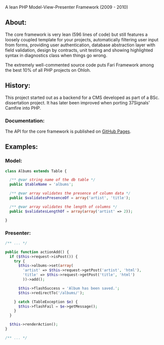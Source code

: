 A lean PHP Model-View-Presenter Framework (2009 - 2010)

## About:

The core framework is very lean (596 lines of code) but still features a loosely coupled template for your projects, automatically filtering user input from forms, providing user authentication, database abstraction layer with field validation, design by contracts, unit testing and showing highlighted syntax in diagnostics class when things go wrong.

The extremely well-commented source code puts Fari Framework among the best 10% of all PHP projects on Ohloh.

## History:

This project started out as a backend for a CMS developed as part of a BSc. dissertation project. It has later been improved when porting 37Signals' Camfire into PHP.

### Documentation:

The API for the core framework is published on [GitHub Pages](http://radekstepan.github.com/Fari-Framework/package-Fari.html).

## Examples:

### Model:

```php
class Albums extends Table {

  /** @var string name of the db table */
  public $tableName = 'albums';

  /** @var array validates the presence of column data */
  public $validatesPresenceOf = array('artist', 'title');

  /** @var array validates the length of columns */
  public $validatesLengthOf = array(array('artist' => 2));

}
```

### Presenter:

```php
/** ... */

public function actionAdd() {
  if ($this->request->isPost()) {
    try {
      $this->albums->set(array(
        'artist' => $this->request->getPost('artist', 'html'),
        'title' => $this->request->getPost('title', 'html')
        ))->add();

      $this->flashSuccess = 'Album has been saved.';
      $this->redirectTo('/albums/');

    } catch (TableException $e) {
      $this->flashFail = $e->getMessage();
    }
  }

  $this->renderAction();
}

/** ... */
```
